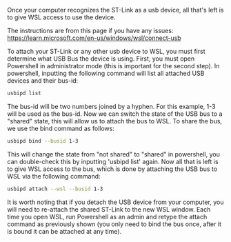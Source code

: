 Once your computer recognizes the ST-Link as a usb device, all that's left is to give WSL access to use the device.

The instructions are from this page if you have any issues: https://learn.microsoft.com/en-us/windows/wsl/connect-usb 

To attach your ST-Link or any other usb device to WSL, you must first determine what USB Bus the device is using.
First, you must open Powershell in administrator mode (this is important for the second step).
In powershell, inputting the following command will list all attached USB devices and their bus-id:

```bash
usbipd list
```

The bus-id will be two numbers joined by a hyphen. For this example, 1-3 will be used as the bus-id.
Now we can switch the state of the USB bus to a "shared" state, this will allow us to attach the bus to WSL.
To share the bus, we use the bind command as follows:

```bash
usbipd bind --busid 1-3
```

This will change the state from "not shared" to "shared" in powershell, you can double-check this by inputting 'usbipd list' again.
Now all that is left is to give WSL access to the bus, which is done by attaching the USB bus to WSL via the following command:

```bash
usbipd attach --wsl --busid 1-3
```
It is worth noting that if you detach the USB device from your computer, you will need to re-attach the shared ST-Link to the new WSL window.
Each time you open WSL, run Powershell as an admin and retype the attach command as previously shown (you only need to bind the bus once, after it is bound it can be attached at any time).

